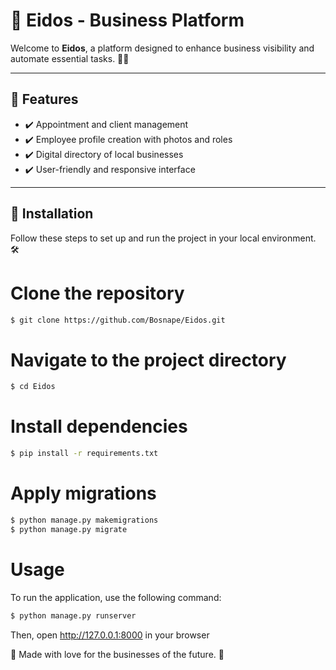 # 🌟 Eidos - Business Platform

Welcome to **Eidos**, a platform designed to enhance business visibility and automate essential tasks. 💼✨

---

## 📌 **Features**
- ✔️ Appointment and client management
- ✔️ Employee profile creation with photos and roles
- ✔️ Digital directory of local businesses
- ✔️ User-friendly and responsive interface

---

## 🚀 **Installation**
Follow these steps to set up and run the project in your local environment. 🛠️


# Clone the repository
```bash
$ git clone https://github.com/Bosnape/Eidos.git
```


# Navigate to the project directory
```bash
$ cd Eidos
```

# Install dependencies
```bash
$ pip install -r requirements.txt
```

# Apply migrations
```bash
$ python manage.py makemigrations
$ python manage.py migrate
```


# Usage
To run the application, use the following command:
```bash
$ python manage.py runserver
```

Then, open http://127.0.0.1:8000 in your browser

💜 Made with love for the businesses of the future. 💜
